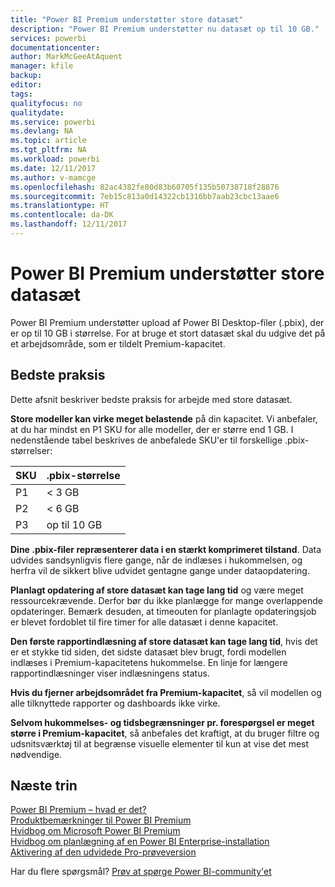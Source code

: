```yaml
---
title: "Power BI Premium understøtter store datasæt"
description: "Power BI Premium understøtter nu datasæt op til 10 GB."
services: powerbi
documentationcenter: 
author: MarkMcGeeAtAquent
manager: kfile
backup: 
editor: 
tags: 
qualityfocus: no
qualitydate: 
ms.service: powerbi
ms.devlang: NA
ms.topic: article
ms.tgt_pltfrm: NA
ms.workload: powerbi
ms.date: 12/11/2017
ms.author: v-mamcge
ms.openlocfilehash: 82ac4382fe80d83b60705f135b50738718f28876
ms.sourcegitcommit: 7eb15c813a0d14322cb1316bb7aab23cbc13aae6
ms.translationtype: HT
ms.contentlocale: da-DK
ms.lasthandoff: 12/11/2017
---
```

# <a name="power-bi-premium-support-for-large-datasets"></a>Power BI Premium understøtter store datasæt

Power BI Premium understøtter upload af Power BI Desktop-filer (.pbix), der er op til 10 GB i størrelse. For at bruge et stort datasæt skal du udgive det på et arbejdsområde, som er tildelt Premium-kapacitet.
 
## <a name="best-practices"></a>Bedste praksis

Dette afsnit beskriver bedste praksis for arbejde med store datasæt.

**Store modeller kan virke meget belastende** på din kapacitet. Vi anbefaler, at du har mindst en P1 SKU for alle modeller, der er større end 1 GB. I nedenstående tabel beskrives de anbefalede SKU'er til forskellige .pbix-størrelser:


   |SKU  |.pbix-størrelse   |
   |---------|---------|
   |P1    | < 3 GB        |
   |P2    | < 6 GB        |
   |P3    | op til 10 GB   |



**Dine .pbix-filer repræsenterer data i en stærkt komprimeret tilstand**. Data udvides sandsynligvis flere gange, når de indlæses i hukommelsen, og herfra vil de sikkert blive udvidet gentagne gange under dataopdatering.

**Planlagt opdatering af store datasæt kan tage lang tid** og være meget ressourcekrævende. Derfor bør du ikke planlægge for mange overlappende opdateringer. Bemærk desuden, at timeouten for planlagte opdateringsjob er blevet fordoblet til fire timer for alle datasæt i denne kapacitet.

**Den første rapportindlæsning af store datasæt kan tage lang tid**, hvis det er et stykke tid siden, det sidste datasæt blev brugt, fordi modellen indlæses i Premium-kapacitetens hukommelse. En linje for længere rapportindlæsninger viser indlæsningens status.

**Hvis du fjerner arbejdsområdet fra Premium-kapacitet**, så vil modellen og alle tilknyttede rapporter og dashboards ikke virke.

**Selvom hukommelses- og tidsbegrænsninger pr. forespørgsel er meget større i Premium-kapacitet**, så anbefales det kraftigt, at du bruger filtre og udsnitsværktøj til at begrænse visuelle elementer til kun at vise det mest nødvendige.

## <a name="next-steps"></a>Næste trin
[Power BI Premium – hvad er det?](service-premium.md)  
[Produktbemærkninger til Power BI Premium](service-premium-release-notes.md)  
[Hvidbog om Microsoft Power BI Premium](https://aka.ms/pbipremiumwhitepaper)  
[Hvidbog om planlægning af en Power BI Enterprise-installation](https://aka.ms/pbienterprisedeploy)  
[Aktivering af den udvidede Pro-prøveversion](service-extended-pro-trial.md)  

Har du flere spørgsmål? [Prøv at spørge Power BI-community'et](https://community.powerbi.com/)
